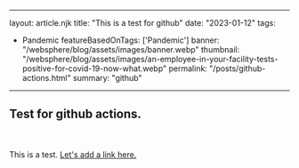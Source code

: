
---
layout: article.njk
title: "This is a test for github"
date: "2023-01-12"
tags:
  - Pandemic
featureBasedOnTags: ['Pandemic']
banner: "/websphere/blog/assets/images/banner.webp"
thumbnail: "/websphere/blog/assets/images/an-employee-in-your-facility-tests-positive-for-covid-19-now-what.webp"
permalink: "/posts/github-actions.html"
summary: "github"
---

<h2 class="intro">Test for github actions.</h2>
<br><br>
This is a test. <a href="#">Let's add a link here.</a>
